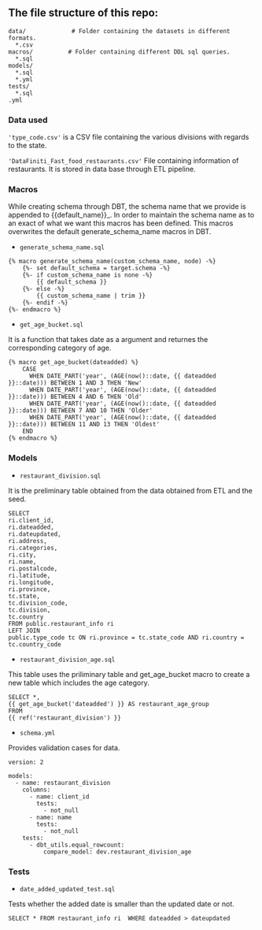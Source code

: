  ## The file structure of this repo:
```
data/             # Folder containing the datasets in different formats.
  *.csv
macros/          # Folder containing different DDL sql queries.
  *.sql    
models/
  *.sql
  *.yml
tests/
  *.sql
.yml
```

### Data used

`'type_code.csv'` is a CSV file containing the various divisions with regards to the state.

`'DataFiniti_Fast_food_restaurants.csv'` File containing information of restaurants. It is stored in data base through ETL pipeline.


### Macros
While creating schema through DBT, the schema name that we provide is appended to {{default_name}}_. In order to maintain the schema name as to an exact of what we want this macros has been defined. This macros overwrites the default generate_schema_name macros in DBT.

* `generate_schema_name.sql`


```
{% macro generate_schema_name(custom_schema_name, node) -%}
    {%- set default_schema = target.schema -%}
    {%- if custom_schema_name is none -%}
        {{ default_schema }}
    {%- else -%}
        {{ custom_schema_name | trim }}
    {%- endif -%}
{%- endmacro %}
```

* `get_age_bucket.sql`

It is a function that takes date as a argument and returnes the corresponding category of age.

```
{% macro get_age_bucket(dateadded) %}
    CASE
      WHEN DATE_PART('year', (AGE(now()::date, {{ dateadded }}::date))) BETWEEN 1 AND 3 THEN 'New'
      WHEN DATE_PART('year', (AGE(now()::date, {{ dateadded }}::date))) BETWEEN 4 AND 6 THEN 'Old'
      WHEN DATE_PART('year', (AGE(now()::date, {{ dateadded }}::date))) BETWEEN 7 AND 10 THEN 'Older'
      WHEN DATE_PART('year', (AGE(now()::date, {{ dateadded }}::date))) BETWEEN 11 AND 13 THEN 'Oldest'
    END
{% endmacro %}
```

### Models

* `restaurant_division.sql`

It is the preliminary table obtained from the data obtained from ETL and the seed.

```
SELECT 
ri.client_id, 
ri.dateadded, 
ri.dateupdated, 
ri.address, 
ri.categories, 
ri.city, 
ri.name, 
ri.postalcode, 
ri.latitude,
ri.longitude, 
ri.province,
tc.state, 
tc.division_code, 
tc.division, 
tc.country
FROM public.restaurant_info ri
LEFT JOIN 
public.type_code tc ON ri.province = tc.state_code AND ri.country = tc.country_code
```

* `restaurant_division_age.sql`

This table uses the priliminary table and get_age_bucket macro to create a new table which includes the age category.

```
SELECT *, 
{{ get_age_bucket('dateadded') }} AS restaurant_age_group
FROM 
{{ ref('restaurant_division') }}
```

* `schema.yml`

Provides validation cases for data.

```
version: 2

models:
  - name: restaurant_division
    columns:
      - name: client_id
        tests:
          - not_null
      - name: name
        tests:
          - not_null
    tests:
      - dbt_utils.equal_rowcount:
          compare_model: dev.restaurant_division_age
```

### Tests

* `date_added_updated_test.sql` 

Tests whether the added date is smaller than the updated date or not.

```
SELECT * FROM restaurant_info ri  WHERE dateadded > dateupdated
```
